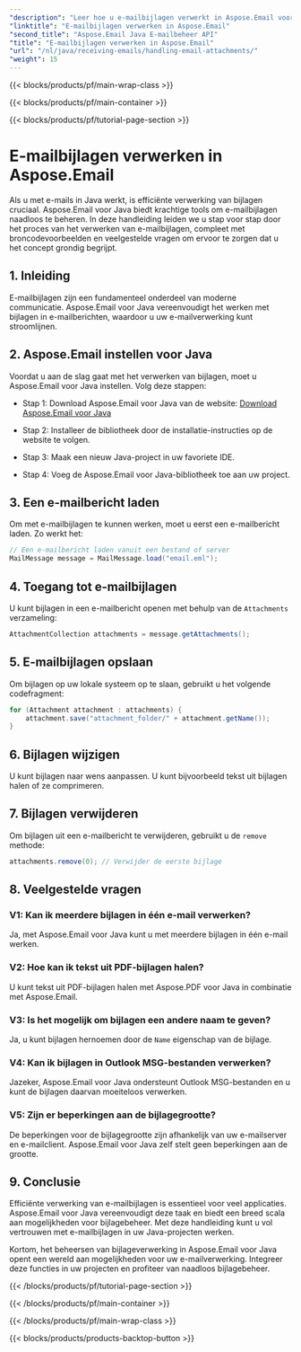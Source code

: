 ```yaml
---
"description": "Leer hoe u e-mailbijlagen verwerkt in Aspose.Email voor Java. Stapsgewijze handleiding met broncode en veelgestelde vragen voor efficiënt beheer van e-mailbijlagen."
"linktitle": "E-mailbijlagen verwerken in Aspose.Email"
"second_title": "Aspose.Email Java E-mailbeheer API"
"title": "E-mailbijlagen verwerken in Aspose.Email"
"url": "/nl/java/receiving-emails/handling-email-attachments/"
"weight": 15
---
```


{{< blocks/products/pf/main-wrap-class >}}

{{< blocks/products/pf/main-container >}}

{{< blocks/products/pf/tutorial-page-section >}}

# E-mailbijlagen verwerken in Aspose.Email


Als u met e-mails in Java werkt, is efficiënte verwerking van bijlagen cruciaal. Aspose.Email voor Java biedt krachtige tools om e-mailbijlagen naadloos te beheren. In deze handleiding leiden we u stap voor stap door het proces van het verwerken van e-mailbijlagen, compleet met broncodevoorbeelden en veelgestelde vragen om ervoor te zorgen dat u het concept grondig begrijpt.

## 1. Inleiding

E-mailbijlagen zijn een fundamenteel onderdeel van moderne communicatie. Aspose.Email voor Java vereenvoudigt het werken met bijlagen in e-mailberichten, waardoor u uw e-mailverwerking kunt stroomlijnen.

## 2. Aspose.Email instellen voor Java

Voordat u aan de slag gaat met het verwerken van bijlagen, moet u Aspose.Email voor Java instellen. Volg deze stappen:

- Stap 1: Download Aspose.Email voor Java van de website: [Download Aspose.Email voor Java](https://releases.aspose.com/email/java/)

- Stap 2: Installeer de bibliotheek door de installatie-instructies op de website te volgen.

- Stap 3: Maak een nieuw Java-project in uw favoriete IDE.

- Stap 4: Voeg de Aspose.Email voor Java-bibliotheek toe aan uw project.

## 3. Een e-mailbericht laden

Om met e-mailbijlagen te kunnen werken, moet u eerst een e-mailbericht laden. Zo werkt het:

```java
// Een e-mailbericht laden vanuit een bestand of server
MailMessage message = MailMessage.load("email.eml");
```

## 4. Toegang tot e-mailbijlagen

U kunt bijlagen in een e-mailbericht openen met behulp van de `Attachments` verzameling:

```java
AttachmentCollection attachments = message.getAttachments();
```

## 5. E-mailbijlagen opslaan

Om bijlagen op uw lokale systeem op te slaan, gebruikt u het volgende codefragment:

```java
for (Attachment attachment : attachments) {
    attachment.save("attachment_folder/" + attachment.getName());
}
```

## 6. Bijlagen wijzigen

U kunt bijlagen naar wens aanpassen. U kunt bijvoorbeeld tekst uit bijlagen halen of ze comprimeren.

## 7. Bijlagen verwijderen

Om bijlagen uit een e-mailbericht te verwijderen, gebruikt u de `remove` methode:

```java
attachments.remove(0); // Verwijder de eerste bijlage
```

## 8. Veelgestelde vragen

### V1: Kan ik meerdere bijlagen in één e-mail verwerken?

Ja, met Aspose.Email voor Java kunt u met meerdere bijlagen in één e-mail werken.

### V2: Hoe kan ik tekst uit PDF-bijlagen halen?

U kunt tekst uit PDF-bijlagen halen met Aspose.PDF voor Java in combinatie met Aspose.Email.

### V3: Is het mogelijk om bijlagen een andere naam te geven?

Ja, u kunt bijlagen hernoemen door de `Name` eigenschap van de bijlage.

### V4: Kan ik bijlagen in Outlook MSG-bestanden verwerken?

Jazeker, Aspose.Email voor Java ondersteunt Outlook MSG-bestanden en u kunt de bijlagen daarvan moeiteloos verwerken.

### V5: Zijn er beperkingen aan de bijlagegrootte?

De beperkingen voor de bijlagegrootte zijn afhankelijk van uw e-mailserver en e-mailclient. Aspose.Email voor Java zelf stelt geen beperkingen aan de grootte.

## 9. Conclusie

Efficiënte verwerking van e-mailbijlagen is essentieel voor veel applicaties. Aspose.Email voor Java vereenvoudigt deze taak en biedt een breed scala aan mogelijkheden voor bijlagebeheer. Met deze handleiding kunt u vol vertrouwen met e-mailbijlagen in uw Java-projecten werken.

Kortom, het beheersen van bijlageverwerking in Aspose.Email voor Java opent een wereld aan mogelijkheden voor uw e-mailverwerking. Integreer deze functies in uw projecten en profiteer van naadloos bijlagebeheer.

{{< /blocks/products/pf/tutorial-page-section >}}

{{< /blocks/products/pf/main-container >}}

{{< /blocks/products/pf/main-wrap-class >}}

{{< blocks/products/products-backtop-button >}}